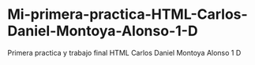 # Mi-primera-practica-HTML-Carlos-Daniel-Montoya-Alonso-1-D
Primera practica y trabajo final HTML Carlos Daniel Montoya Alonso 1 D
